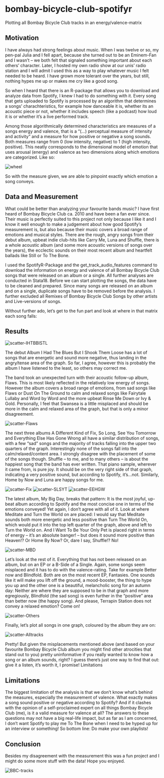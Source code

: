 # bombay-bicycle-club-spotifyr
Plotting all Bombay Bicycle Club tracks in an energy/valence-matrix

## Motivation
I have always had strong feelings about music. When I was twelve or so, my pen-pal Julia and I fell apart, because she turned out to be an Eminem-Fan and I wasn’t – we both felt that signaled something important about each others’ character. Later, I hosted my own radio show at our unis’ radio station and I will admit I used this as a way to play whatever music I felt needed to be heard. I have grown more tolerant over the years, but still, nothing hypes me up or makes me cry like a good song. 

So when I heard that there is an R-package that allows you to download and analyze data from Spotify, I knew I had to do something with it. Every song that gets uploaded to Spotify is processed by an algorithm that determines a songs’ charachteristics, for example how danceable it is, whether its an acoustic piece or not, whether it includes speech (like a podcast) how loud it is or whether it’s a live performed track.

Among those algorithmically determined characteristics are measures of a songs energy and valence, that is a “(…) perceptual measure of intensity and activity” and a measure for how positive or negative a song sounds. Both measures range from 0 (low intensity, negative) to 1 (high intensity, positive). This neatly corresponds to the dimensional model of emotion that uses arousal (energy) and valence as two dimensions along which emotions are categorized. Like so:

![wheel](https://github.com/crablane/bombay-bicycle-club-spotifyr/assets/159540127/1fd48852-73cb-4e95-b78e-f154f1041324)

So with the measure given, we are able to pinpoint exactly which emotion a song conveys. 

## Data and Measurement
What could be better than analyzing your favourite bands music? I have first heard of Bombay Bicycle Club ca. 2010 and have been a fan ever since. Their music is perfectly suited to this project not only because I like it and I know it well enough to make a judgement about how good Spotify’s measurement is, but also because their music covers a broad range of emotions and musical styles. There are the rough, angry songs from their debut album, upbeat indie club-hits like Carry Me, Luna and Shuffle, there is a whole acoustic album (and some more acoustic versions of songs over the years), the ecclectic sounds on their most recent album and heartfelt ballads like Still or To The Bone. 

I used the SpotifyR-Package and the get_track_audio_features command to download the information on energy and valence of all Bombay Bicycle Club songs that were released on an album or a single. All further analyses are conducted in Stata18. Before we can start plotting the songs, the data have to be cleaned and prepared. Since many songs are released on an album and on a single, duplicate songs have to be removed before the analysis. I further excluded all Remixes of Bombay Bicycle Club Songs by other artists and Live-versions of songs. 

Without further ado, let’s get to the fun part and look at where in that matrix each song falls:

## Results
![scatter-IHTBBISTL](https://github.com/crablane/bombay-bicycle-club-spotifyr/assets/159540127/30e1df99-84c0-4815-b423-4db4b0886a71)

The debut Album I Had The Blues But I Shook Them Loose has a lot of songs that are energetic and sound more negative, thus landing in the angry/tense area of the graph. So far, I agree, however this is probably the album I have listened to the least, so others may correct me. 

The band took an unexpected turn with their acoustic follow-up album, Flaws. This is most likely reflected in the relatively low energy of songs. However the album covers a broad range of emotions, from sad songs like Flaws or Dust On The Ground to calm and relaxed songs like Fairytale Lullaby and Word by Word and the more upbeat Rinse Me Down or Ivy & Gold. Personally, I feel that Swansea is a little misplaced and should be more in the calm and relaxed area of the graph, but that is only a minor disagreement.
 
![scatter-Flaws](https://github.com/crablane/bombay-bicycle-club-spotifyr/assets/159540127/366b3198-92cf-4e66-9d88-5ac3726947f0)

The next three albums A Different Kind of Fix, So Long, See You Tomorrow and Everything Else Has Gone Wrong all have a similar distribution of songs, with a few “sad” songs and the majority of tracks falling into the upper two quarters of the graph. Interestingly none of the songs fall into the calm/relaxed/content area. 
I strongly disagree with the placement of some of the songs though. Shuffle – to me, and to many others – is about the happiest song that the band has ever written. That piano sample, wherever it came from, is pure joy. It should be on the very right side of that graph, indicating a very positive sound, but according to Spotify, it’s…not. Similarly, Home by Now and Luna are happy songs for me. 

![scatter-Fix](https://github.com/crablane/bombay-bicycle-club-spotifyr/assets/159540127/3ed44b81-3d7d-4db9-beb2-6ca1cda81492)
![scatter-SLSYT](https://github.com/crablane/bombay-bicycle-club-spotifyr/assets/159540127/0a269273-d04e-4121-adef-d60556cbf79f)
![scatter-EEHGW](https://github.com/crablane/bombay-bicycle-club-spotifyr/assets/159540127/d7965a88-3e84-46ff-aca3-11f414d2d489)

The latest album, My Big Day, breaks that pattern: It is the most joyful, up-beat album according to Spotify and the most concise one in terms of the emotions conveyed! Yet again, I don’t agree with all of it. Look at where Meditate and Turn the World on are placed: I would say that Meditate sounds both more energetic and less positive than Turn The World On, which would put it into the top left quarter of the graph, above and left to Turn the World on. And I Want To Be Your Only Pet is placed right in terms of energy – it’s an absolute banger! – but does it sound more positive than Heaven!? Or Home By Now? Or, dare I say, Shuffle!? No! 

![scatter-MBD](https://github.com/crablane/bombay-bicycle-club-spotifyr/assets/159540127/7442eed4-2443-42c8-8f1b-c3612f1182c8)

Let’s look at the rest of it. Everything that has not been released on an album, but on an EP or a B-Side of a Single. Again, some songs seem misplaced and it has to do with the valence-rating. Take for example Better now and Blindfold. Both are on the most recent EP, Fantasies. One sounds like it will make you lift off the ground, a mood-booster, the thing to hype you up and the other one is a beautiful, melancholic song for an autumn day: Neither are where they are supposed to be in that graph and more egregiously, Blindfold (the sad song) is even further in the “positive” area than better now (the happy song). And please, Terrapin Station does not convey a relaxed emotion? Come on! 

![scatter-Others](https://github.com/crablane/bombay-bicycle-club-spotifyr/assets/159540127/e1fe61b7-a3c5-41fb-89f2-bfcfcf30307c)

Finally, let’s plot all songs in one graph, coloured by the album they are on:

![scatter-Alltracks](https://github.com/crablane/bombay-bicycle-club-spotifyr/assets/159540127/e8fff6fa-ee0a-4c12-af5e-3a41ab4ee81b)

Pretty! But given the misplacements mentioned above (and based on your favourite Bombay Bicycle Club album you might find other atrocities that stand out to you) pretty uninformative if you really wanted to know how a song or an album sounds, right? I guess there’s just one way to find that out: give it a listen, it’s worth it, I promise! 
Limitations

## Limitations
The biggest limitation of the analysis is that we don’t know what’s behind the measures, especially the measurement of valence. What exactly makes a song sound positive or negative according to Spotify? And if it clashes with the opinion of a self-proclaimed expert on all things Bombay Bicycle Club (me), is it a valid measure for valence at all? The answers to these questions may not have a big real-life impact, but as far as I am concerned, I don’t want Spotify to play me To The Bone when I need to be hyped up for an interview or something! So bottom line: Do make your own playlists! 

## Conclusion
Besides my disagreement with the measurement this was a fun project and I might do some more stuff with the data! Hope you enjoyed.

![BBC-tracks](https://github.com/crablane/bombay-bicycle-club-spotifyr/assets/159540127/901a79ed-fed9-4162-84f5-03339fb237bc)


